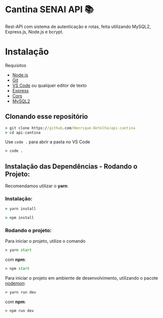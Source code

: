 # **Cantina SENAI API 📚** 

Rest-API com sistema de autenticação e rotas, feita utilizando MySQL2, Express.js, Node.js e bcrypt. 


# Instalação

Requisitos
* [Node.js](https://nodejs.org/en/)
* [Git](https://git-scm.com/downloads)
* [VS Code](https://code.visualstudio.com/download) ou qualquer editor de texto
* [Express](https://expressjs.com/pt-br/starter/installing.html)
* [Cors](https://expressjs.com/en/resources/middleware/cors.html)
* [MySQL2](https://www.npmjs.com/package/mysql2)

## Clonando esse repositório
```cmd
> git clone https://github.com/Henrique-Botelho/api-cantina
> cd api-cantina
```
Use `code .` para abrir a pasta no VS Code
```cmd
> code .
```

## Instalação das Dependências - Rodando o Projeto:
Recomendamos utilizar o **yarn**:

### Instalação:
```cmd
> yarn install
```

```cmd
> npm install
```

### Rodando o projeto:
Para iniciar o projeto, utilize o comando 
~~~cmd
> yarn start
~~~~ 
com **npm**:
~~~cmd
> npm start
~~~~ 
Para iniciar o projeto em ambiente de desenvolvimento, utilizando o pacote [nodemon](https://www.npmjs.com/package/nodemon):
```cmd
> yarn run dev
```
com **npm**:
```cmd
> npm run dev
```
